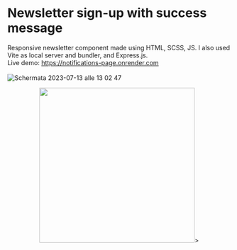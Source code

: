 # Newsletter sign-up with success message
Responsive newsletter component made using HTML, SCSS, JS. I also used Vite as local server and bundler, and Express.js. 
<br>
Live demo: https://notifications-page.onrender.com
<br>
<br>
![Schermata 2023-07-13 alle 13 02 47](https://github.com/FlavioAlfonzetti/newsletter-sign-up-with-success-message/assets/107587774/5b336ff0-94d7-427d-88e4-6d0e6e000dc4)

<p align="center">
  <img src="https://github.com/FlavioAlfonzetti/newsletter-sign-up-with-success-message/assets/107587774/1db56a43-31de-4888-a4b6-c741cc559109" | width="350px">>
</p>



